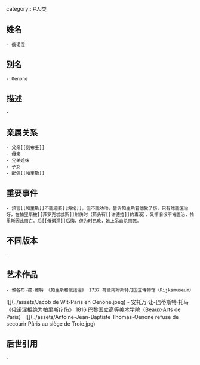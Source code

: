 category:: #人类
## 姓名
	- 俄诺涅
## 别名
	- Oenone
## 描述
	-
## 亲属关系
	- 父亲[[刻布壬]]
	- 母亲
	- 兄弟姐妹
	- 子女
	- 配偶[[帕里斯]]
## 重要事件
	- 预言[[帕里斯]]不能迎娶[[海伦]]，但不能劝动，告诉帕里斯若他受了伤，只有她能医治好，在帕里斯被[[菲罗克忒忒斯]]射伤时（箭头有[[许德拉]]的毒液），又怀旧恨不肯医治，帕里斯因此而亡。后[[俄诺涅]]后悔，但为时已晚，她上吊自杀而死。
## 不同版本
	-
## 艺术作品
	- 雅各布·德·维特 《帕里斯和俄诺涅》 1737 荷兰阿姆斯特丹国立博物馆（Rijksmuseum）
 ![](../assets/Jacob de Wit-Paris en Oenone.jpeg)
	- 安托万·让-巴蒂斯特·托马 《俄诺涅拒绝为帕里斯疗伤》 1816 巴黎国立高等美术学院（Beaux-Arts de Paris）
 ![](../assets/Antoine-Jean-Baptiste Thomas-Oenone refuse de secourir Pâris au siège de Troie.jpg)
## 后世引用
	-
